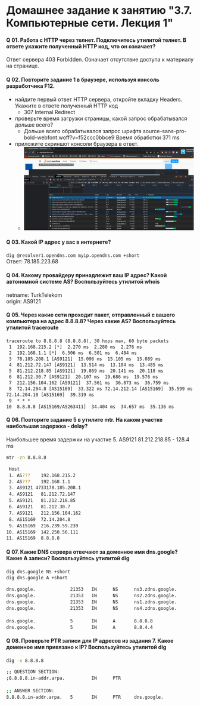# Домашнее задание к занятию "3.7. Компьютерные сети. Лекция 1"

#### Q 01. Работа c HTTP через телнет. Подключитесь утилитой телнет. В ответе укажите полученный HTTP код, что он означает?
Ответ сервера 403 Forbidden. Означает отсутствие доступа к материалу на странице.

#### Q 02. Повторите задание 1 в браузере, используя консоль разработчика F12.
- найдите первый ответ HTTP сервера, откройте вкладку Headers. Укажите в ответе полученный HTTP код  
  - 307 Internal Redirect  
- проверьте время загрузки страницы, какой запрос обрабатывался дольше всего?
  - Дольше всего обрабатывался запрос шрифта source-sans-pro-bold-webfont.woff?v=f52ccc0bbce9 Время обработки 371 ms
- приложите скриншот консоли браузера в ответ.
  - ![image](./image/img1.png)
  
#### Q 03. Какой IP адрес у вас в интернете?
```dig @resolver1.opendns.com myip.opendns.com +short```  
Ответ: 78.185.223.68

#### Q 04. Какому провайдеру принадлежит ваш IP адрес? Какой автономной системе AS? Воспользуйтесь утилитой whois
netname:        TurkTelekom  
origin:         AS9121

#### Q 05. Через какие сети проходит пакет, отправленный с вашего компьютера на адрес 8.8.8.8? Через какие AS? Воспользуйтесь утилитой traceroute
```
traceroute to 8.8.8.8 (8.8.8.8), 30 hops max, 60 byte packets
 1  192.168.215.2 [*]  2.270 ms  2.280 ms  2.276 ms
 2  192.168.1.1 [*]  6.506 ms  6.501 ms  6.484 ms
 3  78.185.208.1 [AS9121]  15.096 ms  15.105 ms  15.089 ms
 4  81.212.72.147 [AS9121]  13.514 ms  13.104 ms  13.485 ms
 5  81.212.218.85 [AS9121]  19.869 ms  20.141 ms  20.118 ms
 6  81.212.30.7 [AS9121]  20.107 ms  19.686 ms  19.576 ms
 7  212.156.104.162 [AS9121]  37.561 ms  36.873 ms  36.759 ms
 8  72.14.204.8 [AS15169]  33.322 ms 72.14.212.14 [AS15169]  35.599 ms 72.14.204.10 [AS15169]  39.319 ms
 9  * * *
10  8.8.8.8 [AS15169/AS263411]  34.404 ms  34.657 ms  35.136 ms
```

#### Q 06. Повторите задание 5 в утилите mtr. На каком участке наибольшая задержка - delay?
Наибольшее время задержки на участке 5. AS9121 81.212.218.85 - 128.4 ms  
```bash
mtr -zn 8.8.8.8
```
```bash
 Host                                                                                                                                     Loss%   Snt   Last   Avg  Best  Wrst StDev
 1. AS???    192.168.215.2                                                                                                                 0.0%    86    0.5   0.7   0.3   9.4   1.2
 2. AS???    192.168.1.1                                                                                                                   0.0%    86    6.0   4.8   2.6  28.6   3.2
 3. AS9121 4733178.185.208.1                                                                                                               0.0%    86   13.3  16.1  10.4  60.2   9.3
 4. AS9121   81.212.72.147                                                                                                                 0.0%    86   15.7  13.0   9.5  76.1   7.6
 5. AS9121   81.212.218.85                                                                                                                 0.0%    86   21.2  20.6  16.9 128.4  12.3
 6. AS9121   81.212.30.7                                                                                                                  15.3%    85   17.8  19.0  16.6  36.2   3.0
 7. AS9121   212.156.104.162                                                                                                               0.0%    85   35.4  37.9  35.4  87.9   5.9
 8. AS15169  72.14.204.8                                                                                                                   0.0%    85   31.8  33.8  31.4  70.7   4.8
 9. AS15169  216.239.59.239                                                                                                                0.0%    85   31.9  34.1  31.4  47.4   3.0
10. AS15169  142.250.56.111                                                                                                                0.0%    85   37.7  39.6  36.7  60.6   3.7
11. AS15169  8.8.8.8                                                                                                                       0.0%    85   31.5  33.8  31.3  47.3   2.9

```
#### Q 07. Какие DNS сервера отвечают за доменное имя dns.google? Какие A записи? Воспользуйтесь утилитой dig
```bash
dig dns.google NS +short
dig dns.google A +short
```

```bash
dns.google.             21353   IN      NS      ns3.zdns.google.
dns.google.             21353   IN      NS      ns2.zdns.google.
dns.google.             21353   IN      NS      ns1.zdns.google.
dns.google.             21353   IN      NS      ns4.zdns.google.

dns.google.             5       IN      A       8.8.8.8
dns.google.             5       IN      A       8.8.4.4
```
#### Q 08. Проверьте PTR записи для IP адресов из задания 7. Какое доменное имя привязано к IP? Воспользуйтесь утилитой dig
```bash
dig -x 8.8.8.8
```
```bash
;; QUESTION SECTION:
;8.8.8.8.in-addr.arpa.          IN      PTR

;; ANSWER SECTION:
8.8.8.8.in-addr.arpa.   5       IN      PTR     dns.google.

```
